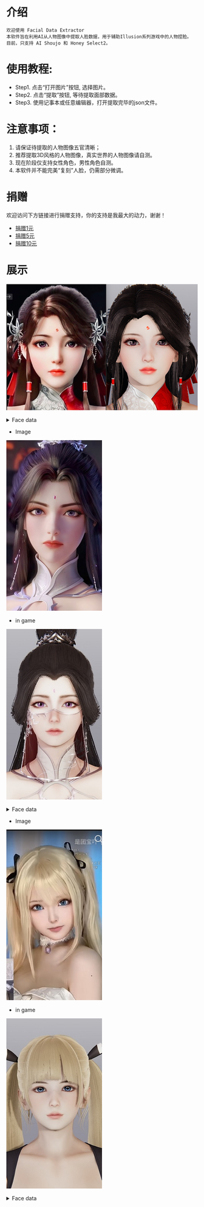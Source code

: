 # 介绍
    欢迎使用 Facial Data Extractor
    本软件旨在利用AI从人物图像中提取人脸数据，用于辅助Illusion系列游戏中的人物捏脸。
    目前，只支持 AI Shoujo 和 Honey Select2。

# 使用教程:
- Step1. 点击“打开图片”按钮, 选择图片。
- Step2. 点击“提取”按钮, 等待提取面部数据。
- Step3. 使用记事本或任意编辑器，打开提取完毕的json文件。

# 注意事项：
1. 请保证待提取的人物图像五官清晰；
2. 推荐提取3D风格的人物图像，真实世界的人物图像请自测。
3. 现在阶段仅支持女性角色，男性角色自测。
4. 本软件并不能完美“复刻”人脸，仍需部分微调。

# 捐赠
欢迎访问下方链接进行捐赠支持，你的支持是我最大的动力，谢谢！
- [捐赠1元](https://afdian.net/item/e197e2da17b711ee955252540025c377)
- [捐赠5元](https://afdian.net/item/38d47f9017b811eea1b55254001e7c00)
- [捐赠10元](https://afdian.net/item/5bde047017b811ee99085254001e7c00)

# 展示

![avatar](./visualization/hlr.png)
<details>
<summary>Face data</summary>
{
    "全脸宽度": 33,
    "脸上部前后位置": 28,
    "脸部上方和下方": 31,
    "下脸前后位置": 36,
    "脸下部宽度": 28,
    "下颚宽度": 25,
    "下巴上下位置1": 22,
    "下巴前后位置": 51,
    "下颚角度": 34,
    "下颚底部上下位置": 92,
    "下巴宽度": 33,
    "下巴上下位置2": 37,
    "下巴前后": 36,
    "脸颊下部上下位置": 52,
    "下颊前后": 38,
    "下颊宽度": 34,
    "脸颊上部上下位置": 44,
    "上颊前后": 47,
    "脸上部宽度": 46,
    "眼睛上下": 53,
    "眼位": 30,
    "眼睛前后": 25,
    "眼宽1": 45,
    "眼宽2": 33,
    "眼角z轴": 46,
    "眼角y轴": 59,
    "左右眼位置1": 45,
    "左右眼位置2": 47,
    "眼角上下位置1": 59,
    "眼角上下位置2": 39,
    "眼皮形状1": 58,
    "眼皮形状2": 39,
    "整个鼻子上下位置": 31,
    "整个鼻子前后": 37,
    "鼻子整体角度X轴": 43,
    "鼻子的整个宽度": 43,
    "鼻梁高度": 27,
    "鼻梁宽度": 39,
    "鼻梁形状": 50,
    "鼻宽": 40,
    "上下鼻子": 44,
    "鼻子前后": 50,
    "机头角度X轴": 56,
    "机头角度Z轴": 37,
    "鼻子高度": 48,
    "鼻尖X轴": 54,
    "鼻尖大小": 39,
    "嘴上下": 61,
    "口宽": 36,
    "嘴唇宽度": 33,
    "嘴前后位置": 31,
    "上嘴唇形": 38,
    "下嘴唇形": 60,
    "嘴型嘴角": 38,
    "耳长": 47,
    "耳角Y轴": 49,
    "耳角Z轴": 49,
    "上耳形": 51,
    "耳下部形状": 37
}
</details>

- Image
  
![avatar](./visualization/yuechan.png)


- in game
  
![avatar](./visualization/yuechan_in_game.png)

<details>
<summary>Face data</summary>
{
    "全脸宽度": 20,
    "脸上部前后位置": 35,
    "脸部上方和下方": 41,
    "下脸前后位置": 39,
    "脸下部宽度": 26,
    "下颚宽度": 21,
    "下巴上下位置1": 27,
    "下巴前后位置": 36,
    "下颚角度": 32,
    "下颚底部上下位置": 84,
    "下巴宽度": 41,
    "下巴上下位置2": 33,
    "下巴前后": 32,
    "脸颊下部上下位置": 53,
    "下颊前后": 33,
    "下颊宽度": 30,
    "脸颊上部上下位置": 52,
    "上颊前后": 52,
    "脸上部宽度": 35,
    "眼睛上下": 44,
    "眼位": 32,
    "眼睛前后": 25,
    "眼宽1": 44,
    "眼宽2": 31,
    "眼角z轴": 40,
    "视角y轴": 51,
    "左右眼位置1": 47,
    "左右眼位置2": 49,
    "眼角上下位置1": 54,
    "眼角上下位置2": 41,
    "眼皮形状1": 42,
    "眼皮形状2": 40,
    "整个鼻子上下位置": 40,
    "整个鼻子前后": 53,
    "鼻子整体角度X轴": 38,
    "鼻子的整个宽度": 46,
    "鼻梁高度": 32,
    "鼻梁宽度": 34,
    "鼻梁形状": 54,
    "鼻宽": 46,
    "上下鼻子": 45,
    "鼻子前后": 49,
    "机头角度X轴": 54,
    "机头角度Z轴": 45,
    "鼻子高度": 49,
    "鼻尖X轴": 44,
    "鼻尖大小": 35,
    "嘴上下": 65,
    "口宽": 44,
    "嘴唇宽度": 48,
    "嘴前后位置": 33,
    "上嘴唇形": 29,
    "下嘴唇形": 65,
    "嘴型嘴角": 37,
    "耳长": 39,
    "耳角Y轴": 59,
    "耳角Z轴": 53,
    "上耳形": 50,
    "耳下部形状": 45,
    "眉色": [
        27,
        30,
        22,
        80
    ],
    "唇色": [
        140,
        68,
        88,
        65
    ],
    "眼影颜色": [
        90,
        52,
        46,
        58
    ],
    "腮红颜色": [
        160,
        125,
        110,
        26
    ]
}
</details>




- Image
  
![avatar](./visualization/mlls.png)


- in game
  
![avatar](./visualization/mlls_in_game.png)

<details>
<summary>Face data</summary>
{
    "全脸宽度": 34,
    "脸上部前后位置": 22,
    "脸部上方和下方": 36,
    "下脸前后位置": 37,
    "脸下部宽度": 25,
    "下颚宽度": 25,
    "下巴上下位置1": 21,
    "下巴前后位置": 38,
    "下颚角度": 36,
    "下颚底部上下位置": 73,
    "下巴宽度": 24,
    "下巴上下位置2": 33,
    "下巴前后": 30,
    "脸颊下部上下位置": 50,
    "下颊前后": 28,
    "下颊宽度": 33,
    "脸颊上部上下位置": 40,
    "上颊前后": 45,
    "脸上部宽度": 38,
    "眼睛上下": 46,
    "眼位": 24,
    "眼睛前后": 17,
    "眼宽1": 37,
    "眼宽2": 35,
    "眼角z轴": 38,
    "视角y轴": 45,
    "左右眼位置1": 39,
    "左右眼位置2": 36,
    "眼角上下位置1": 54,
    "眼角上下位置2": 30,
    "眼皮形状1": 45,
    "眼皮形状2": 36,
    "整个鼻子上下位置": 33,
    "整个鼻子前后": 43,
    "鼻子整体角度X轴": 31,
    "鼻子的整个宽度": 38,
    "鼻梁高度": 25,
    "鼻梁宽度": 29,
    "鼻梁形状": 42,
    "鼻宽": 40,
    "上下鼻子": 39,
    "鼻子前后": 41,
    "机头角度X轴": 49,
    "机头角度Z轴": 34,
    "鼻子高度": 38,
    "鼻尖X轴": 40,
    "鼻尖大小": 27,
    "嘴上下": 60,
    "口宽": 33,
    "嘴唇宽度": 31,
    "嘴前后位置": 24,
    "上嘴唇形": 33,
    "下嘴唇形": 44,
    "嘴型嘴角": 38,
    "耳长": 37,
    "耳角Y轴": 47,
    "耳角Z轴": 44,
    "上耳形": 46,
    "耳下部形状": 37,
    "眉色": [
        46,
        52,
        34,
        81
    ],
    "唇色": [
        143,
        65,
        72,
        54
    ],
    "眼影颜色": [
        87,
        53,
        54,
        47
    ],
    "腮红颜色": [
        145,
        92,
        84,
        26
    ]
}
</details>
